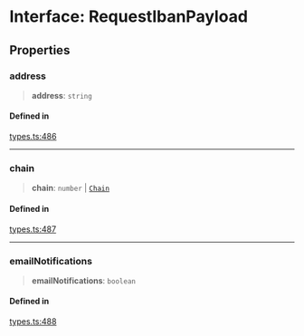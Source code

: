 # Interface: RequestIbanPayload

## Properties

### address

> **address**: `string`

#### Defined in

[types.ts:486](https://github.com/monerium/js-monorepo/blob/main/packages/sdk/src/types.ts#L486)

***

### chain

> **chain**: `number` \| [`Chain`](/docs/packages/SDK/type-aliases/Chain.md)

#### Defined in

[types.ts:487](https://github.com/monerium/js-monorepo/blob/main/packages/sdk/src/types.ts#L487)

***

### emailNotifications

> **emailNotifications**: `boolean`

#### Defined in

[types.ts:488](https://github.com/monerium/js-monorepo/blob/main/packages/sdk/src/types.ts#L488)
